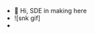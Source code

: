 - 👋 Hi, SDE in making here
- ![snk gif]
- 

<!---
thyAnupam/thyAnupam is a ✨ special ✨ repository because its `README.md` (this file) appears on your GitHub profile.
You can click the Preview link to take a look at your changes.
--->
